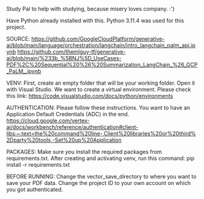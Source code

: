 Study Pal to help with studying, because misery loves company. :')

Have Python already installed with this. Python 3.11.4 was used for this project.

SOURCE:
https://github.com/GoogleCloudPlatform/generative-ai/blob/main/language/orchestration/langchain/intro_langchain_palm_api.ipynb
https://github.com/themlguy-tf/generative-ai/blob/main/%233b_%5BNJ%5D_UseCases-PDF%2C%20Sequential%20%26%20Summarization_LangChain_%26_GCP_PaLM_.ipynb

VENV:
First, create an empty folder that will be your working folder. Open it with Visual Studio.
We want to create a virtual environment. Please check this link:
https://code.visualstudio.com/docs/python/environments 


AUTHENTICATION:
Please follow these instructions. You want to have an Application Default Credentials (ADC) in the end.
https://cloud.google.com/vertex-ai/docs/workbench/reference/authentication#client-libs:~:text=the%20command%20line-,Client%20libraries%20or%20third%2Dparty%20tools,-Set%20up%20Application

PACKAGES:
Make sure you install the required packages from requirements.txt.
After creating and activating venv, run this command:  pip install -r requirements.txt 

BEFORE RUNNING:
Change the vector_save_directory to where you want to save your PDF data.
Change the project ID to your own account on which you got authenticated.
